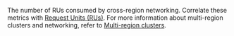 The number of RUs consumed by cross-region networking. Correlate these metrics with [Request Units (RUs)](#tenant.consumption.request_units). For more information about multi-region clusters and networking, refer to [Multi-region clusters](plan-your-cluster-basic.md#multi-region-clusters).